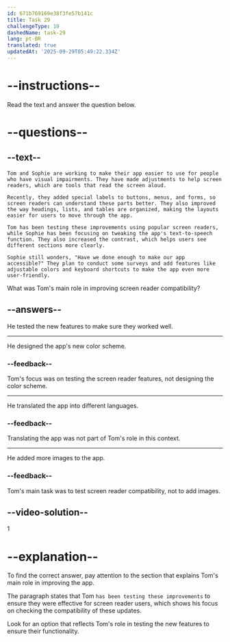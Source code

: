 ```yaml
---
id: 671b769169e38f3fe57b141c
title: Task 29
challengeType: 19
dashedName: task-29
lang: pt-BR
translated: true
updatedAt: '2025-09-29T05:49:22.334Z'
---
```


<!-- READING -->

# --instructions--

Read the text and answer the question below.

# --questions--

## --text--

`Tom and Sophie are working to make their app easier to use for people who have visual impairments. They have made adjustments to help screen readers, which are tools that read the screen aloud.`

`Recently, they added special labels to buttons, menus, and forms, so screen readers can understand these parts better. They also improved the way headings, lists, and tables are organized, making the layouts easier for users to move through the app.`

`Tom has been testing these improvements using popular screen readers, while Sophie has been focusing on tweaking the app's text-to-speech function. They also increased the contrast, which helps users see different sections more clearly.`

`Sophie still wonders, "Have we done enough to make our app accessible?" They plan to conduct some surveys and add features like adjustable colors and keyboard shortcuts to make the app even more user-friendly.`

What was Tom's main role in improving screen reader compatibility?

## --answers--

He tested the new features to make sure they worked well.

---

He designed the app's new color scheme.

### --feedback--

Tom's focus was on testing the screen reader features, not designing the color scheme.

---

He translated the app into different languages.

### --feedback--

Translating the app was not part of Tom's role in this context.

---

He added more images to the app.

### --feedback--

Tom's main task was to test screen reader compatibility, not to add images.

## --video-solution--

1

# --explanation--

To find the correct answer, pay attention to the section that explains Tom's main role in improving the app.

The paragraph states that Tom `has been testing these improvements` to ensure they were effective for screen reader users, which shows his focus on checking the compatibility of these updates.

Look for an option that reflects Tom's role in testing the new features to ensure their functionality.
